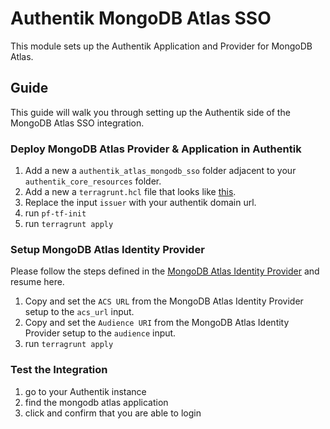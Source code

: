 # Authentik MongoDB Atlas SSO

This module sets up the Authentik Application and Provider for MongoDB Atlas.

## Guide

This guide will walk you through setting up the Authentik side of the MongoDB Atlas SSO integration. 

### Deploy MongoDB Atlas Provider & Application in Authentik

1. Add a new a `authentik_atlas_mongodb_sso` folder adjacent to your `authentik_core_resources` folder.
2. Add a new a `terragrunt.hcl` file that looks like [this](https://github.com/Panfactum/stack/blob/__PANFACTUM_VERSION_EDGE__/packages/reference/environments/production/us-east-2/authentik_mongodb_atlas_sso/terragrunt.hcl).
3. Replace the input `issuer` with your authentik domain url.
4. run `pf-tf-init`
5. run `terragrunt apply`

### Setup MongoDB Atlas Identity Provider

Please follow the steps defined in the [MongoDB Atlas Identity Provider]() and resume here. 

1. Copy and set the `ACS URL` from the MongoDB Atlas Identity Provider setup to the `acs_url` input.
2. Copy and set the `Audience URI` from the MongoDB Atlas Identity Provider setup to the `audience` input.
3. run `terragrunt apply`

### Test the Integration

1. go to your Authentik instance
2. find the mongodb atlas application
3. click and confirm that you are able to login